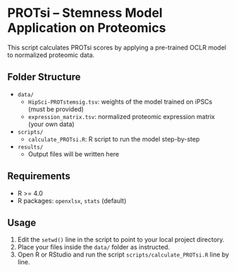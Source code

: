# PROTsi – Stemness Model Application on Proteomics

This script calculates PROTsi scores by applying a pre-trained OCLR model to normalized proteomic data.

## Folder Structure

- `data/`
  - `HipSci-PROTstemsig.tsv`: weights of the model trained on iPSCs (must be provided)
  - `expression_matrix.tsv`: normalized proteomic expression matrix (your own data)
- `scripts/`
  - `calculate_PROTsi.R`: R script to run the model step-by-step
- `results/`
  - Output files will be written here

## Requirements

- R >= 4.0
- R packages: `openxlsx`, `stats` (default)

## Usage

1. Edit the `setwd()` line in the script to point to your local project directory.
2. Place your files inside the `data/` folder as instructed.
3. Open R or RStudio and run the script `scripts/calculate_PROTsi.R` line by line.
